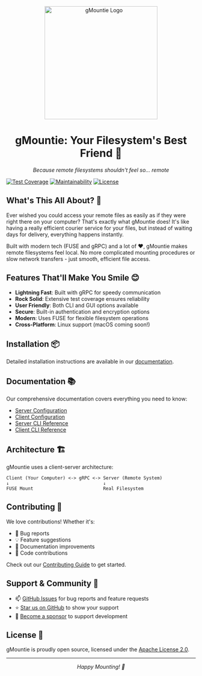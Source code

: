 <div align="center">
  <img class="logo" src="assets/logo-full-cropped.png" alt="gMountie Logo" width="300"/>
  <h1>gMountie: Your Filesystem's Best Friend 🤠</h1>
  <p><i>Because remote filesystems shouldn't feel so... remote</i></p>
</div>

[![Test Coverage](https://api.codeclimate.com/v1/badges/2f6539c2fab7cd8d66d7/test_coverage)](https://codeclimate.com/github/johnbuluba/gMountie/test_coverage)
[![Maintainability](https://api.codeclimate.com/v1/badges/2f6539c2fab7cd8d66d7/maintainability)](https://codeclimate.com/github/johnbuluba/gMountie/maintainability)
[![License](https://img.shields.io/badge/License-Apache%202.0-blue.svg)](https://opensource.org/licenses/Apache-2.0)

## What's This All About? 🤔

Ever wished you could access your remote files as easily as if they were right there on your computer? That's exactly what gMountie does! It's like having a really efficient courier service for your files, but instead of waiting days for delivery, everything happens instantly.

Built with modern tech (FUSE and gRPC) and a lot of ❤️, gMountie makes remote filesystems feel local. No more complicated mounting procedures or slow network transfers - just smooth, efficient file access.

## Features That'll Make You Smile 😊

- **Lightning Fast**: Built with gRPC for speedy communication
- **Rock Solid**: Extensive test coverage ensures reliability
- **User Friendly**: Both CLI and GUI options available
- **Secure**: Built-in authentication and encryption options
- **Modern**: Uses FUSE for flexible filesystem operations
- **Cross-Platform**: Linux support (macOS coming soon!)

## Installation 📦

Detailed installation instructions are available in our [documentation](https://gmountie.docs.com).

## Documentation 📚

Our comprehensive documentation covers everything you need to know:

- [Server Configuration](docs/server/config.md)
- [Client Configuration](docs/client/config.md)
- [Server CLI Reference](docs/server/cli.md)
- [Client CLI Reference](docs/client/cli.md)

## Architecture 🏗️

gMountie uses a client-server architecture:

```
Client (Your Computer) <-> gRPC <-> Server (Remote System)
↓                                   ↓
FUSE Mount                          Real Filesystem
```

## Contributing 🤝

We love contributions! Whether it's:

- 🐛 Bug reports
- 💡 Feature suggestions
- 📝 Documentation improvements
- 🔧 Code contributions

Check out our [Contributing Guide](CONTRIBUTING.md) to get started.

## Support & Community 💬

- 📫 [GitHub Issues](https://github.com/johnbuluba/gMountie/issues) for bug reports and feature requests
- ⭐ [Star us on GitHub](https://github.com/johnbuluba/gMountie) to show your support
- 💖 [Become a sponsor](https://github.com/sponsors/johnbuluba) to support development

## License 📜

gMountie is proudly open source, licensed under the [Apache License 2.0](LICENSE).

---

<div align="center">
  <i>Happy Mounting! 🎉</i>
</div>


